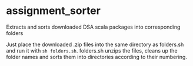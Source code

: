 # assignment_sorter
Extracts and sorts downloaded DSA scala packages into corresponding folders

Just place the downloaded .zip files into the same directory as folders.sh and run it with `sh folders.sh`.
folders.sh unzips the files, cleans up the folder names and sorts them into directories according to their numbering. 
